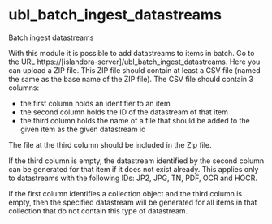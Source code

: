 ubl_batch_ingest_datastreams
===========================

Batch ingest datastreams

With this module it is possible to add datastreams to items in batch.
Go to the URL https://[islandora-server]/ubl_batch_ingest_datastreams. Here you can upload a ZIP file. This ZIP file should contain at least a CSV file (named the same as the base name of the ZIP file). The CSV file should contain 3 columns:
 - the first column holds an identifier to an item
 - the second column holds the ID of the datastream of that item
 - the third column holds the name of a file that should be added to the given item as the given datastream id

The file at the third column should be included in the Zip file.

If the third column is empty, the datastream identified by the second column can be generated for that item if it does not exist already. This applies only to datastreams with the following IDs: JP2, JPG, TN, PDF, OCR and HOCR. 

If the first column identifies a collection object and the third column is empty, then the specified datastream will be generated for all items in that collection that do not contain this type of datastream.